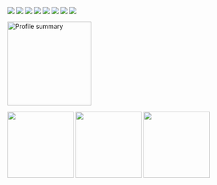 <p align="left">

<img src="https://img.shields.io/badge/Python-14354C?style=for-the-badge&logo=python&logoColor=white" />
<img src="https://img.shields.io/badge/PyTorch-%23EE4C2C.svg?logo=PyTorch&logoColor=white" />
<img src="https://img.shields.io/badge/C%2B%2B-00599C?style=for-the-badge&logo=c%2B%2B&logoColor=white" />
<img src="https://img.shields.io/badge/JavaScript-323330?style=for-the-badge&logo=javascript&logoColor=F7DF1E" />
<img src="https://img.shields.io/badge/blender-%23F5792A.svg?style=for-the-badge&logo=blender&logoColor=white" />
<img src="https://img.shields.io/badge/ros-%230A0FF9.svg?logo=ros&logoColor=white" />
<img src="https://img.shields.io/badge/Linux-FCC624?style=for-the-badge&logo=linux&logoColor=black" />
<img src="https://img.shields.io/badge/Medium-12100E?style=for-the-badge&logo=medium&logoColor=white" />
</p>


<!--
**apetsiuk/apetsiuk** is a ✨ _special_ ✨ repository because its `README.md` (this file) appears on your GitHub profile.

Here are some ideas to get you started:

- 🔭 I’m currently working on ...
- 🌱 I’m currently learning ...
- 👯 I’m looking to collaborate on ...
- 🤔 I’m looking for help with ...
- 💬 Ask me about ...
- 📫 How to reach me: ...
- 😄 Pronouns: ...
- ⚡ Fun fact: ...
-->

<p>
  <img height="190em" src="http://github-profile-summary-cards.vercel.app/api/cards/profile-details?username=apetsiuk&theme=github" alt="Profile summary" align="center"/>
</p>

<p>
  <img height="150em" src="https://github-readme-stats.vercel.app/api?username=apetsiuk&show_icons=true&rank_icon=percentile&theme=default&count_private=true" />
  <img height="150em" src="https://github-readme-stats.vercel.app/api/top-langs/?username=apetsiuk&layout=compact" />
  <img height="150em" src="http://github-profile-summary-cards.vercel.app/api/cards/repos-per-language?username=apetsiuk&theme=github" />
</p>

